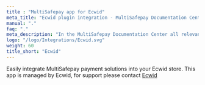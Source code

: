 ```yaml
---
title : "MultiSafepay app for Ecwid"
meta_title: "Ecwid plugin integration - MultiSafepay Documentation Center"
manual: "."
faq: "."
meta_description: "In the MultiSafepay Documentation Center all relevant information regarding our Plugins and API. As well as Support pages for Payment Method, Tools and General Questions. You can also find the contact details of our Support Team and Integration Team."
logo: "/logo/Integrations/Ecwid.svg"
weight: 60
title_short: "Ecwid"
---
```


Easily integrate MultiSafepay payment solutions into your Ecwid store.
This app is managed by Ecwid, for support please contact [Ecwid](https://support.ecwid.com/hc/en-us/requests/new)